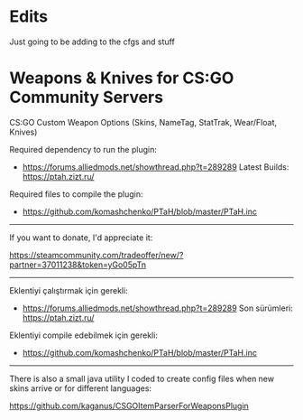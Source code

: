 # Edits  
Just going to be adding to the cfgs and stuff  
# Weapons & Knives for CS:GO Community Servers
CS:GO Custom Weapon Options (Skins, NameTag, StatTrak, Wear/Float, Knives)

Required dependency to run the plugin:

- https://forums.alliedmods.net/showthread.php?t=289289 Latest Builds: https://ptah.zizt.ru/

Required files to compile the plugin:

- https://github.com/komashchenko/PTaH/blob/master/PTaH.inc

--------------------

If you want to donate, I'd appreciate it:

https://steamcommunity.com/tradeoffer/new/?partner=37011238&token=yGo05pTn

--------------------

Eklentiyi çalıştırmak için gerekli:

- https://forums.alliedmods.net/showthread.php?t=289289 Son sürümleri: https://ptah.zizt.ru/

Eklentiyi compile edebilmek için gerekli:

- https://github.com/komashchenko/PTaH/blob/master/PTaH.inc

--------------------

There is also a small java utility I coded to create config files when new skins arrive or for different languages:

https://github.com/kaganus/CSGOItemParserForWeaponsPlugin
